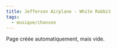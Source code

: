 ```yaml
---
title: Jefferson Airplane - White Rabbit
tags:
  - musique/chanson
---
```


Page créée automatiquement, mais vide.
